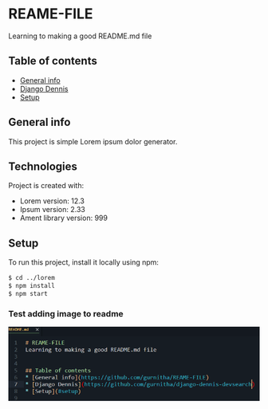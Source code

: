 # REAME-FILE
Learning to making a good README.md file


## Table of contents
* [General info](https://github.com/gurnitha/REAME-FILE)
* [Django Dennis](https://github.com/gurnitha/django-dennis-devsearch)
* [Setup](#setup)

## General info
This project is simple Lorem ipsum dolor generator.
	
## Technologies
Project is created with:
* Lorem version: 12.3
* Ipsum version: 2.33
* Ament library version: 999
	
## Setup
To run this project, install it locally using npm:

```
$ cd ../lorem
$ npm install
$ npm start
```

### Test adding image to readme
![Algorithm schema](./images/test-image.jpg)
